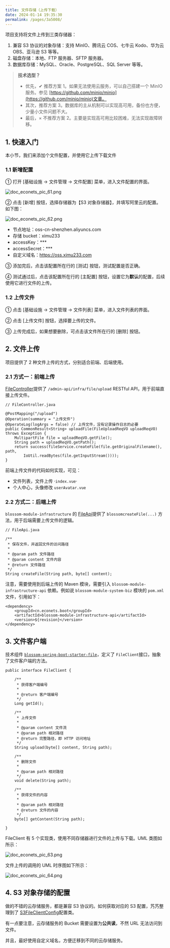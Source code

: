 ```yaml
---
title: 文件存储（上传下载）
date: 2024-01-14 19:35:30
permalink: /pages/3a5008/
---
```


项目支持将文件上传到三类存储器：

1. 兼容 S3 协议的对象存储：支持 MinIO、腾讯云 COS、七牛云 Kodo、华为云 OBS、亚马逊 S3 等等。
2. 磁盘存储：本地、FTP 服务器、SFTP 服务器。
3. 数据库存储：MySQL、Oracle、PostgreSQL、SQL Server 等等。

> **技术选型？**
>
> - 优先，✔ 推荐方案 1。如果无法使用云服务，可以自己搭建一个 MinIO 服务。参见 [https://github.com/minio/minio](https://github.com/minio/minio)文章。
> - 其次，推荐方案 3。数据库的主从机制可以实现高可用，备份也方便，少量小文件问题不大。
> - 最后，× 不推荐方案 2。主要是实现高可用比较困难，无法实现故障转移。

## 1. 快速入门

本小节，我们来添加个文件配置，并使用它上传下载文件

### 1.1 新增配置

① 打开 [基础设施 -> 文件管理 -> 文件配置] 菜单，进入文件配置的界面。

![doc_econets_pic_61.png](https://oss.ximu233.com/econets-vue/doc_econets_pic_61.png)

② 点击 [新增] 按钮，选择存储器为【S3 对象存储器】，并填写阿里云的配置。如下图：

![doc_econets_pic_62.png](https://oss.ximu233.com/econets-vue/doc_econets_pic_62.png)

- 节点地址：oss-cn-shenzhen.aliyuncs.com
- 存储 bucket：ximu233
- accessKey：***
- accessSecret：***
- 自定义域名：https://oss.ximu233.com

③ 添加完后，点击该配置所在行的 [测试] 按钮，测试配置是否正确。

④ 测试通过后，点击该配置所在行的 [主配置] 按钮，设置它为**默认**的配置，后续使用它进行文件的上传。

### 1.2 上传文件

① 点击 [基础设施 -> 文件管理 -> 文件列表] 菜单，进入文件列表的界面。

② 点击 [上传文件] 按钮，选择要上传的文件。

③ 上传完成后，如果想要删除，可点击该文件所在行的 [删除] 按钮。

## 2. 文件上传

项目提供了 2 种文件上传的方式，分别适合前端、后端使用。

### 2.1 方式一：前端上传

[FileController](https://github.com/EcoNetsTech/econets-vue/blob/master/blossom-module-infrastructure/blossom-module-infrastructure-biz/src/main/java/cn/econets/blossom/module/infrastructure/controller/admin/file/FileController.java)提供了 `/admin-api/infra/file/upload` RESTful API，用于前端直接上传文件。

```
// FileController.java

@PostMapping("/upload")
@Operation(summary = "上传文件")
@OperateLog(logArgs = false) // 上传文件，没有记录操作日志的必要
public CommonResult<String> uploadFile(FileUploadReqVO uploadReqVO) throws Exception {
    MultipartFile file = uploadReqVO.getFile();
    String path = uploadReqVO.getPath();
    return success(fileService.createFile(file.getOriginalFilename(), path,
        IoUtil.readBytes(file.getInputStream())));
}
```

前端上传文件的代码如何实现，可见：

- 文件列表，文件上传 ·`index.vue`·
- 个人中心，头像修改 `userAvatar.vue`

### 2.2 方式二：后端上传

`blossom-module-infrastructure` 的 [FileApi](https://github.com/EcoNetsTech/econets-vue/blob/master/blossom-module-infrastructure/blossom-module-infrastructure-api/src/main/java/cn/econets/blossom/module/infrastructure/api/file/FileApi.java)提供了 `blossomcreateFile(...)` 方法，用于后端需要上传文件的逻辑。

```
// FileApi.java

/**
 * 保存文件，并返回文件的访问路径
 *
 * @param path 文件路径
 * @param content 文件内容
 * @return 文件路径
 */
String createFile(String path, byte[] content);
```

注意，需要使用到后端上传的 Maven 模块，需要引入 `blossom-module-infrastructure-api` 依赖。例如说 `blossom-module-system-biz` 模块的 `pom.xml` 文件，引用如下：

```
<dependency>
    <groupId>cn.econets.boot</groupId>
    <artifactId>blossom-module-infrastructure-api</artifactId>
    <version>${revision}</version>
</dependency>

```

## 3. 文件客户端

技术组件 [`blossom-spring-boot-starter-file`](https://github.com/EcoNetsTech/econets-vue/tree/master/blossom-framework/blossom-spring-boot-starter-file)，定义了 `FileClient`接口，抽象了文件客户端的方法。

```
public interface FileClient {

    /**
     * 获得客户端编号
     *
     * @return 客户端编号
     */
    Long getId();

    /**
     * 上传文件
     *
     * @param content 文件流
     * @param path 相对路径
     * @return 完整路径，即 HTTP 访问地址
     */
    String upload(byte[] content, String path);

    /**
     * 删除文件
     *
     * @param path 相对路径
     */
    void delete(String path);

    /**
     * 获得文件的内容
     *
     * @param path 相对路径
     * @return 文件的内容
     */
    byte[] getContent(String path);

}
```

FileClient 有 5 个实现类，使用不同存储器进行文件的上传与下载。UML 类图如所示：

![doc_econets_pic_63.png](https://oss.ximu233.com/econets-vue/doc_econets_pic_63.png)

文件上传的调用的 UML 时序图如下所示：

![doc_econets_pic_64.png](https://oss.ximu233.com/econets-vue/doc_econets_pic_64.png)

## 4. S3 对象存储的配置

做的不错的云存储服务，都是兼容 S3 协议的。如何获取对应的 S3 配置，艿艿整理到了 [S3FileClientConfig](https://github.com/EcoNetsTech/econets-vue/blob/master/blossom-framework/blossom-spring-boot-starter-file/src/main/java/cn/econets/blossom/framework/file/core/client/s3/S3FileClientConfig.java)配置类。

有一点要注意，云存储服务的 Bucket 需要设置为**公共读**，不然 URL 无法访问到文件。

并且，最好使用自定义域名，方便迁移到不同的云存储服务。